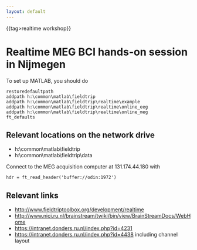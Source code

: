 ```yaml
---
layout: default
---
```


{{tag>realtime workshop}}

#  Realtime MEG BCI hands-on session in Nijmegen

To set up MATLAB, you should do

    restoredefaultpath
    addpath h:\common\matlab\fieldtrip
    addpath h:\common\matlab\fieldtrip\realtime\example
    addpath h:\common\matlab\fieldtrip\realtime\online_eeg
    addpath h:\common\matlab\fieldtrip\realtime\online_meg
    ft_defaults

## Relevant locations on the network drive

*  h:\common\matlab\fieldtrip
*  h:\common\matlab\fieldtrip\data

Connect to the MEG acquisition computer at 131.174.44.180 with 

    hdr = ft_read_header('buffer://odin:1972')

## Relevant links

*  http://www.fieldtriptoolbox.org/development/realtime
*  http://www.nici.ru.nl/brainstream/twiki/bin/view/BrainStreamDocs/WebHome
*  https://intranet.donders.ru.nl/index.php?id=4231
*  https://intranet.donders.ru.nl/index.php?id=4438 including channel layout
